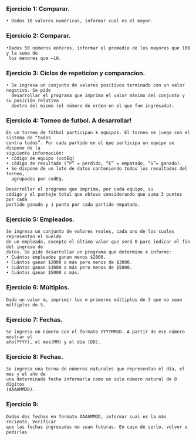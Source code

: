 ### Ejercicio 1: Comparar.
	• Dados 10 valores numéricos, informar cual es el mayor.


### Ejercicio 2: Comparar.
	•Dados 50 números enteros, informar el promedio de los mayores que 100 y la suma de 
	 los menores que –10.

### Ejercicio 3: Ciclos de repeticion y comparacion.
	• Se ingresa un conjunto de valores positivos terminado con un valor negativo. Se pide 
	  desarrollar el programa que imprima el valor máximo del conjunto y su posición relativa 
	  dentro del mismo (el número de orden en el que fue ingresado).

### Ejercicio 4: Torneo de futbol. A desarrollar!
	En un torneo de fútbol participan k equipos. El torneo se juega con el sistema de “todos 
	contra todos”. Por cada partido en el que participa un equipo se dispone de la 
	siguiente información:
	• código de equipo (codEq)
	• código de resultado (“P” = perdido, “E” = empatado, “G”= ganado).
	• Se dispone de un lote de datos conteniendo todos los resultados del torneo, 
	  agrupados por codEq. 

	Desarrollar el programa que imprima, por cada equipo, su 
	código y el puntaje total que obtuvo considerando que suma 3 puntos por cada 
	partido ganado y 1 punto por cada partido empatado.

### Ejercicio 5: Empleados.
	Se ingresa un conjunto de valores reales, cada uno de los cuales representan el sueldo 
	de un empleado, excepto el último valor que será 0 para indicar el fin del ingreso de 
	datos. Se pide desarrollar un programa que determine e informe:
	• Cuántos empleados ganan menos $2000.
	• Cuántos ganan $2000 o más pero menos de $3000.
	• Cuántos ganan $3000 o más pero menos de $5000.
	• Cuántos ganan $5000 o más.

### Ejercicio 6: Múltiplos.
	Dado un valor m, imprimir los m primeros múltiplos de 3 que no sean múltiplos de 5.

### Ejercicio 7: Fechas.
	Se ingresa un número con el formato YYYYMMDD. A partir de ese número mostrar el 
	año(YYYY), el mes(MM) y el día (DD).

### Ejercicio 8: Fechas.
	Se ingresa una terna de números naturales que representan el día, el mes y el año de 
	una determinada fecha informarla como un solo número natural de 8 dígitos 
	(AAAAMMDD).

### Ejercicio 9:
	Dadas dos fechas en formato AAAAMMDD, informar cual es la más reciente. Verificar 
	que las fechas ingresadas no sean futuras. En caso de serlo, volver a pedirlas